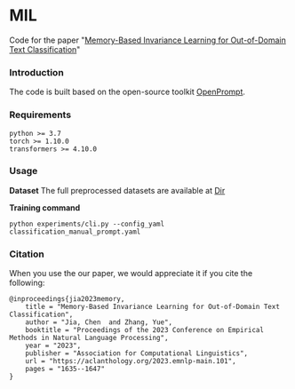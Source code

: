 # MIL
Code for the paper "[Memory-Based Invariance Learning for Out-of-Domain Text Classification](https://aclanthology.org/2023.emnlp-main.101.pdf)"


### Introduction
The code is built based on the open-source toolkit [OpenPrompt](https://github.com/thunlp/OpenPrompt). 

### Requirements
```
python >= 3.7
torch >= 1.10.0
transformers >= 4.10.0
```

### Usage
**Dataset**
The full preprocessed datasets are available at [Dir](https://pan.baidu.com/s/1ZExBE3M4hJAF8jR8Da0ydg?pwd=jiac)

**Training command**
```
python experiments/cli.py --config_yaml classification_manual_prompt.yaml 
```


### Citation
When you use the our paper, we would appreciate it if you cite the following:
```
@inproceedings{jia2023memory,
    title = "Memory-Based Invariance Learning for Out-of-Domain Text Classification",
    author = "Jia, Chen  and Zhang, Yue",
    booktitle = "Proceedings of the 2023 Conference on Empirical Methods in Natural Language Processing",
    year = "2023",
    publisher = "Association for Computational Linguistics",
    url = "https://aclanthology.org/2023.emnlp-main.101",
    pages = "1635--1647"
}

```
